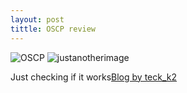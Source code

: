 ```yaml
---
layout: post
tittle: OSCP review
---
```


![OSCP](https://cdn-images-1.medium.com/max/2000/1*MqR-thE8CfCgffOJaqhF2w.jpeg)
![justanotherimage](https://scontent.fdel8-1.fna.fbcdn.net/v/t35.0-12/25344586_1768911286475473_1986801424_o.png?oh=86586129af06a7dc71d038b3c6b7d37b&oe=5A3155F5)

Just checking if it works[Blog by teck_k2](https://teckk2.github.io)
